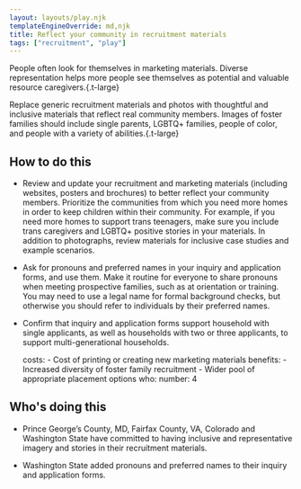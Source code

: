 ```yaml
---
layout: layouts/play.njk
templateEngineOverride: md,njk
title: Reflect your community in recruitment materials
tags: ["recruitment", "play"]
---
```


People often look for themselves in marketing materials. Diverse representation helps more people see themselves as potential and valuable resource caregivers.{.t-large}

Replace generic recruitment materials and photos with thoughtful and inclusive materials that reflect real community members. Images of foster families should include single parents, LGBTQ+ families, people of color, and people with a variety of abilities.{.t-large}

## How to do this

* Review and update your recruitment and marketing materials (including websites, posters and brochures) to better reflect your community members. Prioritize the communities from which you need more homes in order to keep children within their community. For example, if you need more homes to support trans teenagers, make sure you include trans caregivers and LGBTQ+ positive stories in your materials. In addition to photographs, review materials for inclusive case studies and example scenarios.

* Ask for pronouns and preferred names in your inquiry and application forms, and use them. Make it routine for everyone to share pronouns when meeting prospective families, such as at orientation or training. You may need to use a legal name for formal background checks, but otherwise you should refer to individuals by their preferred names.

* Confirm that inquiry and application forms support household with single applicants, as well as households with two or three applicants, to support multi-generational households.

    costs:
      - Cost of printing or creating new marketing materials
    benefits:
      - Increased diversity of foster family recruitment
      - Wider pool of appropriate placement options
    who:
      number: 4

## Who's doing this

* Prince George’s County, MD, Fairfax County, VA, Colorado and Washington State have committed to having inclusive and representative imagery and stories in their recruitment materials.

* Washington State added pronouns and preferred names to their inquiry and application forms.
 